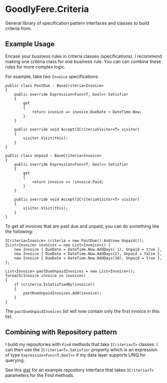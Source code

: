 # GoodlyFere.Criteria

General library of specification pattern interfaces and classes to build criteria from.

## Example Usage

Encase your business rules in criteria classes (specifications).  I recommend making
one criteria class for one business rule.  You can can combine these rules for more
complex logic.

For example, take two `Invoice` specifications:

    public class PastDue : BaseCriteria<Invoice>
    {
        public override Expression<Func<T, bool>> Satisfier
        {
            get
            {
                return invoice => invoice.DueDate > DateTime.Now;
            }
        }

        public override void Accept(ICriteriaVisitor<T> visitor)
        {
            visitor.Visit(this);
        }
    }
    
    public class Unpaid : BaseCriteria<Invoice>
    {
        public override Expression<Func<T, bool>> Satisfier
        {
            get
            {
                return invoice => !invoice.Paid;
            }
        }

        public override void Accept(ICriteriaVisitor<T> visitor)
        {
            visitor.Visit(this);
        }
    }

To get all invoices that are past due and unpaid, you can do something like the following:

    ICriteria<Invoice> criteria = new PastDue().And(new Unpaid());
    IList<Invoice> invoices = new List<Invoice>() {
        new Invoice { DueDate = DateTime.Now.AddDays(-1), Unpaid = true },
        new Invoice { DueDate = DateTime.Now.AddDays(2), Unpaid = false },
        new Invoice { DueDate = DateTime.Now.AddDays(10), Unpaid = true },
    };

    List<Invoice> pastDueUnpaidInvoices = new List<Invoice>();
    foreach(Invoice invoice in invoices)
    {
        if (criteria.IsSatisfiedBy(invoice))
        {
            pastDueUnpaidInvoices.Add(invoice);
        }
    }

The `pastDueUnpaidInvoices` list will now contain only the first invoice in this list.

## Combining with Repository pattern
I build my repositories with `Find` methods that take `ICriteria<T>` classes.  I can then
use the `ICriteria<T>.Satisfier` property which is an expression of type `Expression<Func<T,bool>>`
if my data layer supports LINQ for querying.  

See this [gist](https://gist.github.com/benjaminramey/9421272) for an example repository interface that takes `ICriteria<T>`
parameters for the Find methods.